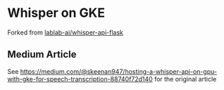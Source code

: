 # Whisper on GKE
Forked from [lablab-ai/whisper-api-flask](https://github.com/lablab-ai/whisper-api-flask/)
## Medium Article
See https://medium.com/@skeenan947/hosting-a-whisper-api-on-gpu-with-gke-for-speech-transcription-88740f72d140 for the original article
